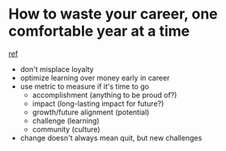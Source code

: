 # How to waste your career, one comfortable year at a time
[ref](https://apoorvagovind.substack.com/p/how-to-waste-your-career-one-comfortable)

- don't misplace loyalty
- optimize learning over money early in career
- use metric to measure if it's time to go
  - accomplishment (anything to be proud of?)
  - impact (long-lasting impact for future?)
  - growth/future alignment (potential)
  - challenge (learning)
  - community (culture)
- change doesn't always mean quit, but new challenges